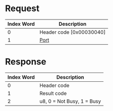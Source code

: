 # Request

| Index Word | Description                             |
|------------|-----------------------------------------|
| 0          | Header code \[0x00030040\]              |
| 1          | [Port](Camera_Services#Port "wikilink") |

# Response

| Index Word | Description                |
|------------|----------------------------|
| 0          | Header code                |
| 1          | Result code                |
| 2          | u8, 0 = Not Busy, 1 = Busy |